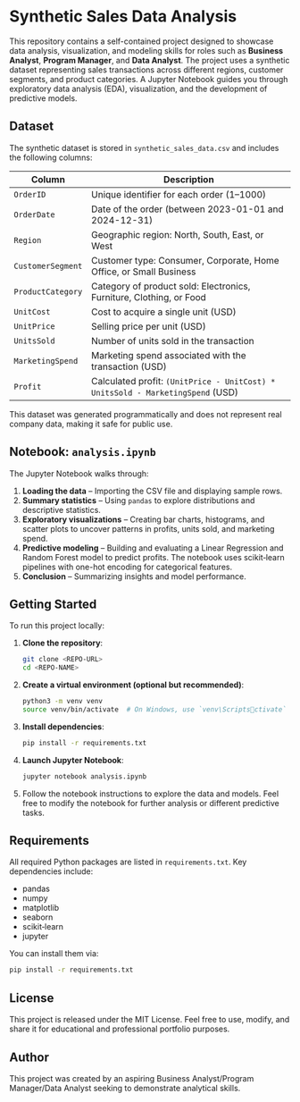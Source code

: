 # Synthetic Sales Data Analysis

This repository contains a self-contained project designed to showcase data analysis, visualization, and modeling skills for roles such as **Business Analyst**, **Program Manager**, and **Data Analyst**. The project uses a synthetic dataset representing sales transactions across different regions, customer segments, and product categories. A Jupyter Notebook guides you through exploratory data analysis (EDA), visualization, and the development of predictive models.

## Dataset

The synthetic dataset is stored in `synthetic_sales_data.csv` and includes the following columns:

| Column | Description |
| --- | --- |
| `OrderID` | Unique identifier for each order (1–1000) |
| `OrderDate` | Date of the order (between 2023-01-01 and 2024-12-31) |
| `Region` | Geographic region: North, South, East, or West |
| `CustomerSegment` | Customer type: Consumer, Corporate, Home Office, or Small Business |
| `ProductCategory` | Category of product sold: Electronics, Furniture, Clothing, or Food |
| `UnitCost` | Cost to acquire a single unit (USD) |
| `UnitPrice` | Selling price per unit (USD) |
| `UnitsSold` | Number of units sold in the transaction |
| `MarketingSpend` | Marketing spend associated with the transaction (USD) |
| `Profit` | Calculated profit: `(UnitPrice - UnitCost) * UnitsSold - MarketingSpend` (USD) |

This dataset was generated programmatically and does not represent real company data, making it safe for public use.

## Notebook: `analysis.ipynb`

The Jupyter Notebook walks through:

1. **Loading the data** – Importing the CSV file and displaying sample rows.
2. **Summary statistics** – Using `pandas` to explore distributions and descriptive statistics.
3. **Exploratory visualizations** – Creating bar charts, histograms, and scatter plots to uncover patterns in profits, units sold, and marketing spend.
4. **Predictive modeling** – Building and evaluating a Linear Regression and Random Forest model to predict profits. The notebook uses scikit‑learn pipelines with one-hot encoding for categorical features.
5. **Conclusion** – Summarizing insights and model performance.

## Getting Started

To run this project locally:

1. **Clone the repository**:
   ```bash
   git clone <REPO-URL>
   cd <REPO-NAME>
   ```
2. **Create a virtual environment (optional but recommended)**:
   ```bash
   python3 -m venv venv
   source venv/bin/activate  # On Windows, use `venv\Scriptsctivate`
   ```
3. **Install dependencies**:
   ```bash
   pip install -r requirements.txt
   ```
4. **Launch Jupyter Notebook**:
   ```bash
   jupyter notebook analysis.ipynb
   ```
5. Follow the notebook instructions to explore the data and models. Feel free to modify the notebook for further analysis or different predictive tasks.

## Requirements

All required Python packages are listed in `requirements.txt`. Key dependencies include:

- pandas
- numpy
- matplotlib
- seaborn
- scikit‑learn
- jupyter

You can install them via:

```bash
pip install -r requirements.txt
```

## License

This project is released under the MIT License. Feel free to use, modify, and share it for educational and professional portfolio purposes.

## Author

This project was created by an aspiring Business Analyst/Program Manager/Data Analyst seeking to demonstrate analytical skills.
